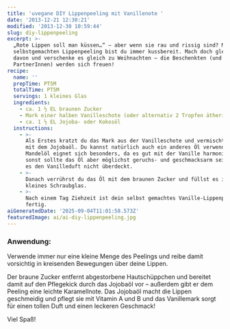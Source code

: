 ```yaml
---
title: 'uvegane DIY Lippenpeeling mit Vanillenote '
date: '2013-12-21 12:30:21'
modified: '2013-12-30 10:59:44'
slug: diy-lippenpeeling
excerpt: >-
  „Rote Lippen soll man küssen…“ – aber wenn sie rau und rissig sind? Mit diesem
  selbstgemachten Lippenpeeling bist du immer kussbereit. Mach doch gleich mehr
  davon und verschenke es gleich zu Weihnachten – die Beschenkten (und ihre
  PartnerInnen) werden sich freuen!
recipe:
  name: ''
  prepTime: PT5M
  totalTime: PT5M
  servings: 1 kleines Glas
  ingredients:
    - ca. 1 ½ EL braunen Zucker
    - Mark einer halben Vanilleschote (oder alternativ 2 Tropfen ätherisches Öl)
    - ca. 1 ½ EL Jojoba- oder Kokosöl
  instructions:
    - >-
      Als Erstes kratzt du das Mark aus der Vanilleschote und vermischt es gut
      mit dem Jojobaöl. Du kannst natürlich auch ein anderes Öl verwenden.
      Mandelöl eignet sich besonders, da es gut mit der Vanille harmoniert,
      sonst sollte das Öl aber möglichst geruchs- und geschmacksarm sein, damit
      es den Vanilleduft nicht überdeckt.
    - >-
      Danach verrührst du das Öl mit dem braunen Zucker und füllst es in ein
      kleines Schraubglas.
    - >-
      Nach einem Tag Ziehzeit ist dein selbst gemachtes Vanille-Lippenpeeling
      fertig.
aiGeneratedDate: '2025-09-04T11:01:58.573Z'
featuredImage: ai/ai-diy-lippenpeeling.jpg
---
```


### Anwendung:

Verwende immer nur eine kleine Menge des Peelings und reibe damit vorsichtig in kreisenden Bewegungen über deine Lippen.

Der braune Zucker entfernt abgestorbene Hautschüppchen und bereitet damit auf den Pflegekick durch das Jojobaöl vor – außerdem gibt er dem Peeling eine leichte Karamellnote. Das Jojobaöl macht die Lippen geschmeidig und pflegt sie mit Vitamin A und B und das Vanillemark sorgt für einen tollen Duft und einen leckeren Geschmack!

Viel Spaß!
